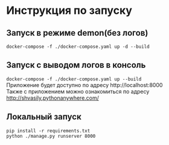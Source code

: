 # Инструкция по запуску
## Запуск в режиме demon(без логов)
`docker-compose -f ./docker-compose.yaml up -d --build`
## Запуск с выводом логов в консоль
`docker-compose -f ./docker-compose.yaml up --build`
<br/> Приложение будет доступно по адресу http://localhost:8000
<br/> Также с приложением можно ознакомиться по адресу http://shvasily.pythonanywhere.com/
## Локальный запуск
`pip install -r requirements.txt`
 <br/>`python ./manage.py runserver 8000`